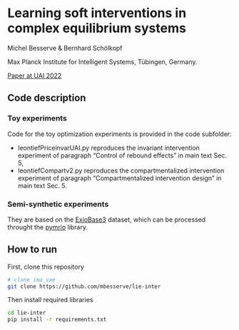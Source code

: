 # Learning soft interventions in complex equilibrium systems
Michel Besserve & Bernhard Schölkopf

Max Planck Institute for Intelligent Systems, Tübingen, Germany.

[Paper at UAI 2022](https://openreview.net/forum?id=HrBgldLo9ec)


## Code description
### Toy experiments
Code for the toy optimization experiments is provided in the code subfolder:
  -  leontiefPriceinvarUAI.py reproduces the invariant intervention experiment of paragraph “Control of rebound effects” in
main text Sec. 5,
  -  leontiefCompartv2.py reproduces the compartmentalized intervention experiment of paragraph “Compartmentalized
intervention design” in main text Sec. 5.

### Semi-synthetic experiments
They are based on the [ExioBase3](https://www.exiobase.eu/index.php/9-blog/31-now-available-exiobase2) dataset, which can be processed throught the [pymrio](https://pymrio.readthedocs.io) library. 


## How to run

First, clone this repository  
```bash
# clone ima_vae   
git clone https://github.com/mbesserve/lie-inter
```
Then install required libraries
```bash
cd lie-inter
pip install -r requirements.txt
```
